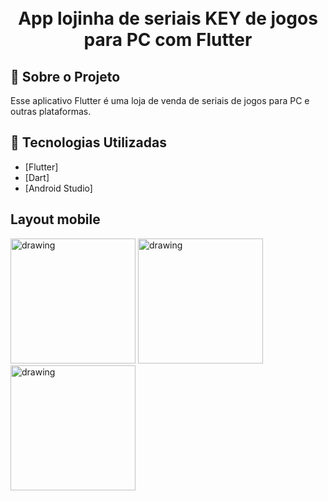 <h1 align="center">
    <br>App lojinha de seriais KEY de jogos para PC com Flutter<br/>
</h1>

## :bookmark: Sobre o Projeto

Esse aplicativo Flutter é uma loja de venda de seriais de jogos para PC e outras plataformas.

## :rocket: Tecnologias Utilizadas

- [Flutter]
- [Dart]
- [Android Studio]

## Layout mobile

<img src="https://user-images.githubusercontent.com/55120068/284066126-926660f1-6933-4403-b01c-9612a92d037b.jpeg" alt="drawing" width="200"/>
<img src="https://user-images.githubusercontent.com/55120068/284066128-f1209131-2674-4196-a3b4-056c72e49fad.jpeg" alt="drawing" width="200"/>
<img src="https://user-images.githubusercontent.com/55120068/284066129-545f905d-dfc4-4b2e-bbdb-1eb739bc6261.jpeg" alt="drawing" width="200"/>

